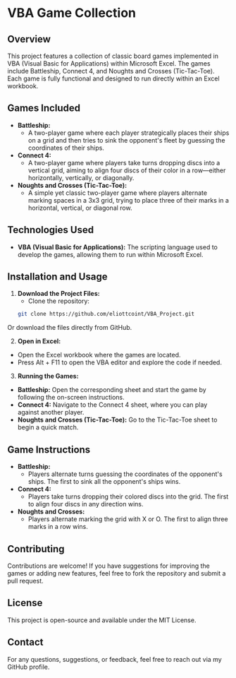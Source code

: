 # VBA Game Collection

## Overview
This project features a collection of classic board games implemented in VBA (Visual Basic for Applications) within Microsoft Excel. The games include Battleship, Connect 4, and Noughts and Crosses (Tic-Tac-Toe). Each game is fully functional and designed to run directly within an Excel workbook.

## Games Included
- **Battleship:** 
  - A two-player game where each player strategically places their ships on a grid and then tries to sink the opponent's fleet by guessing the coordinates of their ships.
- **Connect 4:** 
  - A two-player game where players take turns dropping discs into a vertical grid, aiming to align four discs of their color in a row—either horizontally, vertically, or diagonally.
- **Noughts and Crosses (Tic-Tac-Toe):** 
  - A simple yet classic two-player game where players alternate marking spaces in a 3x3 grid, trying to place three of their marks in a horizontal, vertical, or diagonal row.

## Technologies Used
- **VBA (Visual Basic for Applications):** The scripting language used to develop the games, allowing them to run within Microsoft Excel.

## Installation and Usage
1. **Download the Project Files:**
   - Clone the repository:
   ```bash
   git clone https://github.com/eliottcoint/VBA_Project.git
Or download the files directly from GitHub.

2. **Open in Excel:**
- Open the Excel workbook where the games are located.
- Press Alt + F11 to open the VBA editor and explore the code if needed.

3. **Running the Games:**
- **Battleship:** Open the corresponding sheet and start the game by following the on-screen instructions.
- **Connect 4:** Navigate to the Connect 4 sheet, where you can play against another player.
- **Noughts and Crosses (Tic-Tac-Toe):** Go to the Tic-Tac-Toe sheet to begin a quick match.

## Game Instructions
- **Battleship:**
  - Players alternate turns guessing the coordinates of the opponent's ships. The first to sink all the opponent's ships wins.
- **Connect 4:**
  - Players take turns dropping their colored discs into the grid. The first to align four discs in any direction wins.
- **Noughts and Crosses:**
  - Players alternate marking the grid with X or O. The first to align three marks in a row wins.

## Contributing
Contributions are welcome! If you have suggestions for improving the games or adding new features, feel free to fork the repository and submit a pull request.

## License
This project is open-source and available under the MIT License.

## Contact
For any questions, suggestions, or feedback, feel free to reach out via my GitHub profile.
